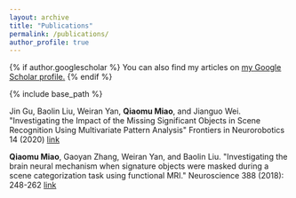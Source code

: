```yaml
---
layout: archive
title: "Publications"
permalink: /publications/
author_profile: true
---
```


{% if author.googlescholar %}
  You can also find my articles on <u><a href="{{author.googlescholar}}">my Google Scholar profile</a>.</u>
{% endif %}

{% include base_path %}
<!--
{% for post in site.publications reversed %}
  {% include archive-single.html %}
{% endfor %} -->
Jin Gu, Baolin Liu, Weiran Yan, **Qiaomu Miao**, and Jianguo Wei. "Investigating the Impact of the Missing Significant Objects in Scene Recognition Using Multivariate Pattern Analysis" Frontiers in Neurorobotics 14 (2020) [link](https://www.frontiersin.org/articles/10.3389/fnbot.2020.597471/full) <br>

**Qiaomu Miao**, Gaoyan Zhang, Weiran Yan, and Baolin Liu. "Investigating the brain neural mechanism when signature objects were masked during a scene categorization task using functional MRI." Neuroscience 388 (2018): 248-262 [link](https://www.sciencedirect.com/science/article/pii/S0306452218305050)

